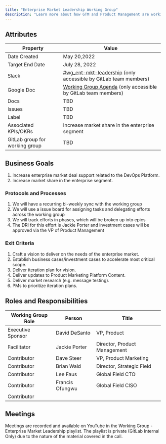 ```yaml
---
title: "Enterprise Market Leadership Working Group"
description: "Learn more about how GTM and Product Management are working together to support the enterprise market leadership!"
---
```


## Attributes

| Property        | Value           |
|-----------------|-----------------|
| Date Created    | May 20,2022 |
| Target End Date | July 28, 2022 |
| Slack           | [#wg_ent-mkt-leadership](https://join.slack.com/share/enQtMzY4NzMwMzE1MTk1My0xZDAxY2FlMzk1MmU5ZGU4NjQ1MzBlMGE4MTE2OTg3MjA0ZTc3M2U5ZmZhMWY0YTU5ODU4Njc0ZTEyNDUzYTI1) (only accessible by GitLab team members) |
| Google Doc      | [Working Group Agenda](https://docs.google.com/document/d/1nXo8r11TxFyNPMdEpGzS8f95Gm0CtUoeElCCjY93isU/edit?usp=sharing) (only accessible by GitLab team members) |
| Docs            | TBD |
| Issues    | TBD |
| Label           | TBD |
| Associated KPIs/OKRs | Increase market share in the enterprise segment |
| GitLab group for working group| TBD |

## Business Goals

1. Increase enterprise market deal support related to the DevOps Platform.
1. Increase market share in the enterprise segment.

### Protocols and Processes

1. We will have a recurring bi-weekly sync with the working group
1. We will use a issue board for assigning tasks and delegating efforts across the working group
1. We will track efforts in phases, which will be broken up into epics
1. The DRI for this effort is Jackie Porter and investment cases will be approved via the VP of Product Management

### Exit Criteria

1. Craft a vision to deliver on the needs of the enterprise market.
1. Establish business cases/investment cases to accelerate most critical scope.
1. Deliver iteration plan for vision.
1. Deliver updates to Product Marketing Platform Content.
1. Deliver market research (e.g. message testing).
1. PMs to prioritize iteration plans.

## Roles and Responsibilities

| Working Group Role    | Person                | Title                          |
|-----------------------|-----------------------|--------------------------------|
| Executive Sponsor     | David DeSanto | VP, Product |
| Facilitator           | Jackie Porter | Director, Product Management |
| Contributor           | Dave Steer | VP, Product Marketing|
| Contributor           | Brian Wald | Director, Strategic Field |
| Contributor           | Lee Faus | Global Field CTO |
| Contributor           | Francis Ofungwu | Global Field CISO |
| Contributor           | | |

## Meetings

Meetings are recorded and available on
YouTube in the Working Group - Enterprise Market Leadership playlist. The playlist is private (GitLab Internal Only) due to the nature of the material covered in the call.
